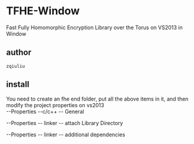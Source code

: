 # TFHE-Window
Fast Fully Homomorphic Encryption Library over the Torus on VS2013 in Window


## author 
`zqiuliu`

## install
You need to create an fhe end folder, put all the above items in it, and then modify the project properties on vs2013
</br>
--Properties --c/c++ -- General

--Properties -- linker -- attach Library Directory

--Properties -- linker -- additional dependencies

